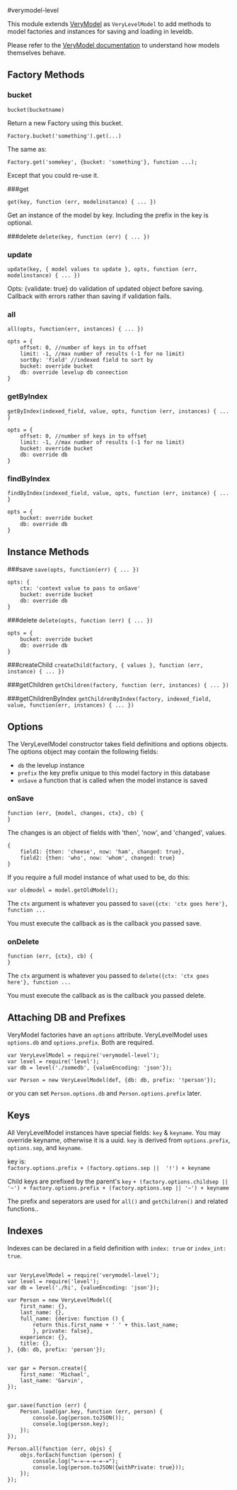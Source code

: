 #verymodel-level

This module extends [VeryModel](https://github.com/fritzy/verymodel) as `VeryLevelModel` to add methods to model factories and instances for saving and loading in leveldb.

Please refer to the [VeryModel documentation](https://github.com/fritzy/verymodel) to understand how models themselves behave.

## Factory Methods

### bucket

`bucket(bucketname)`

Return a new Factory using this bucket.

    Factory.bucket('something').get(...)

The same as:

    Factory.get('somekey', {bucket: 'something'}, function ...);

Except that you could re-use it.

###get

`get(key, function (err, modelinstance) { ... })`

Get an instance of the model by key.
Including the prefix in the key is optional.

###delete 
`delete(key, function (err) { ... })`

### update
`update(key, { model values to update }, opts, function (err, modelinstance) { ... })`

Opts: {validate: true} do validation of updated object before saving. Callback with errors rather than saving if validation fails.


### all
`all(opts, function(err, instances) { ... })`

    opts = {
        offset: 0, //number of keys in to offset 
        limit: -1, //max number of results (-1 for no limit)
        sortBy: 'field' //indexed field to sort by
        bucket: override bucket
        db: override levelup db connection
    }

### getByIndex
`getByIndex(indexed_field, value, opts, function (err, instances) { ... }`

    opts = {
        offset: 0, //number of keys in to offset 
        limit: -1, //max number of results (-1 for no limit)
        bucket: override bucket
        db: override db
    }

### findByIndex
`findByIndex(indexed_field, value, opts, function (err, instance) { ... }`
    
    opts = {
        bucket: override bucket
        db: override db
    }

## Instance Methods

###save
`save(opts, function(err) { ... })`

    opts: {
        ctx: 'context value to pass to onSave'
        bucket: override bucket
        db: override db
    }

###delete
`delete(opts, function (err) { ... })`

    opts = {
        bucket: override bucket
        db: override db
    }

###createChild
`createChild(factory, { values }, function (err, instance) { ... })`

###getChildren
`getChildren(factory, function (err, instances) { ... })`

###getChildrenByIndex
`getChildrenByIndex(factory, indexed_field, value, function(err, instances) { ... })`

## Options

The VeryLevelModel constructor takes field definitions and options objects. The options object may contain the following fields:

* `db` the levelup instance
* `prefix` the key prefix unique to this model factory in this database
* `onSave` a function that is called when the model instance is saved

### onSave

    function (err, {model, changes, ctx}, cb) {
    }

The changes is an object of fields with 'then', 'now', and 'changed', values.

    {
        field1: {then: 'cheese', now: 'ham', changed: true},
        field2: {then: 'who', now: 'whom', changed: true}
    }


If you require a full model instance of what used to be, do this:

    var oldmodel = model.getOldModel();

The `ctx` argument is whatever you passed to `save({ctx: 'ctx goes here'}, function ...`

You must execute the callback as is the callback you passed save.

### onDelete

    function (err, {ctx}, cb) {
    }

The `ctx` argument is whatever you passed to `delete({ctx: 'ctx goes here'}, function ...`

You must execute the callback as is the callback you passed delete.


## Attaching DB and Prefixes

VeryModel factories have an `options` attribute.
VeryLevelModel uses `options.db` and `options.prefix`. Both are required.
    
    var VeryLevelModel = require('verymodel-level');
    var level = require('level');
    var db = level('./somedb', {valueEncoding: 'json'});

    var Person = new VeryLevelModel(def, {db: db, prefix: '!person'});

or you can set `Person.options.db` and `Person.options.prefix` later.


## Keys

All VeryLevelModel instances have special fields: `key` & `keyname`.
You may override keyname, otherwise it is a uuid.
`key` is derived from `options.prefix`, `options.sep`, and `keyname`.

key is:  
`factory.options.prefix + (factory.options.sep ||  '!') + keyname`

Child keys are prefixed by the parent's `key`
`+ (factory.options.childsep || '~') + factory.options.prefix + (factory.options.sep || '~') + keyname`

The prefix and seperators are used for `all()` and `getChildren()` and related functions..

## Indexes

Indexes can be declared in a field definition with `index: true` or `index_int: true`.


## 

    var VeryLevelModel = require('verymodel-level');
    var level = require('level');
    var db = level('./hi', {valueEncoding: 'json'});

    var Person = new VeryLevelModel({
        first_name: {},
        last_name: {},
        full_name: {derive: function () {
            return this.first_name + ' ' + this.last_name;
            }, private: false},
        experience: {},
        title: {},
    }, {db: db, prefix: 'person'});


    var gar = Person.create({
        first_name: 'Michael', 
        last_name: 'Garvin',
    });


    gar.save(function (err) {
        Person.load(gar.key, function (err, person) {
            console.log(person.toJSON());
            console.log(person.key);
        });
    });

    Person.all(function (err, objs) {
        objs.forEach(function (person) {
            console.log("=-=-=-=-=-=");
            console.log(person.toJSON({withPrivate: true}));
        });
    });
